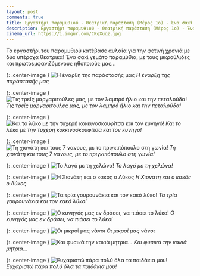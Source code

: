 ```yaml
---
layout: post
comments: true
title: Εργαστήρι παραμυθιού - Θεατρική παράσταση (Μέρος 1ο) - Ένα σακί γεμάτο παραμύθια
description: Εργαστήρι παραμυθιού - Θεατρική παράσταση (Μέρος 1ο) - Ένα σακί γεμάτο παραμύθια
cinema_url: https://i.imgur.com/CKqXuqz.jpg
---
```


Το εργαστήρι του παραμυθιού κατέβασε αυλαία για την φετινή χρονιά με δύο υπέροχα θεατρικά! Ένα σακί γεμάτο παραμύθια, με τους μικρούλιδες και πρωτοεμφανιζόμενους ηθοποιούς μας...

{: .center-image } 
![Η έναρξη της παράστασής μας](https://i.imgur.com/hib5CwM.jpg)
*Η έναρξη της παράστασής μας*

{: .center-image } 
![Τις τρείς μαργαριτούλες μας, με τον λαμπρό ήλιο και την πεταλούδα!](https://i.imgur.com/Viqu4x8.jpg)
*Τις τρείς μαργαριτούλες μας, με τον λαμπρό ήλιο και την πεταλούδα!*

{: .center-image } 
![Και το λύκο με την τυχερή κοκκινοσκουφίτσα και τον κυνηγό!](https://i.imgur.com/Ee8o5Kf.jpg)
*Και το λύκο με την τυχερή κοκκινοσκουφίτσα και τον κυνηγό!*

{: .center-image } 
![Τη χιονάτη και τους 7 νανους, με το πριγκιπόπουλο στη γωνία!](https://i.imgur.com/2GpDm9K.jpg)
*Τη χιονάτη και τους 7 νανους, με το πριγκιπόπουλο στη γωνία!*

{: .center-image } 
![Το λαγό με τη χελώνα!](https://i.imgur.com/rTh9vwm.jpg)
*Το λαγό με τη χελώνα!*

{: .center-image } 
![Η Χιονάτη και ο κακός ο Λύκος](https://i.imgur.com/6lWeAlu.jpg)
*Η Χιονάτη και ο κακός ο Λύκος*

{: .center-image } 
![Τα τρία γουρουνάκια και τον κακό λύκο!](https://i.imgur.com/IYOhfbG.jpg)
*Τα τρία γουρουνάκια και τον κακό λύκο!*

{: .center-image } 
![Ο κυνηγός μας εν δράσει, να πιάσει το λύκο!](https://i.imgur.com/Yr7Lr3B.jpg)
*Ο κυνηγός μας εν δράσει, να πιάσει το λύκο!*

{: .center-image } 
![Οι μικροί μας νάνοι](https://i.imgur.com/sdR4Ujh.jpg)
*Οι μικροί μας νάνοι*

{: .center-image } 
![Και φυσικά την κακιά μητρια...](https://i.imgur.com/UDyK354.jpg)
*Και φυσικά την κακιά μητρια...*

{: .center-image } 
![Ευχαριστώ πάρα πολύ όλα τα παιδάκια μου!](https://i.imgur.com/CKqXuqz.jpg)
*Ευχαριστώ πάρα πολύ όλα τα παιδάκια μου!*